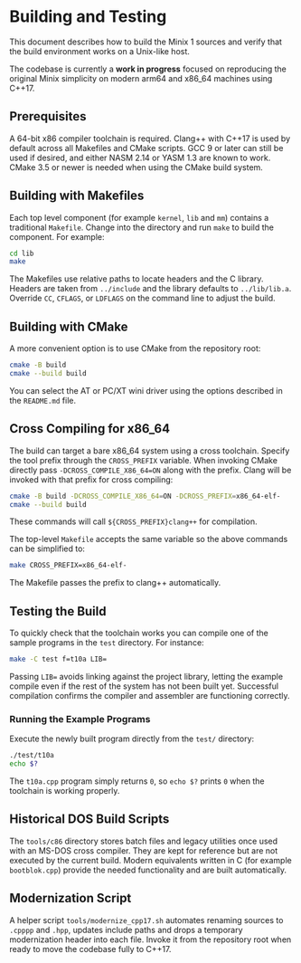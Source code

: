 # Building and Testing

This document describes how to build the Minix 1 sources and verify that the
build environment works on a Unix-like host.

The codebase is currently a **work in progress** focused on reproducing the
original Minix simplicity on modern arm64 and x86_64 machines using C++17.

## Prerequisites

A 64-bit x86 compiler toolchain is required.  Clang++ with C++17 is used by
default across all Makefiles and CMake scripts.  GCC 9 or later can still be
used if desired, and either NASM 2.14 or YASM 1.3 are known to work.  CMake 3.5
or newer is needed when using the CMake build system.

## Building with Makefiles

Each top level component (for example `kernel`, `lib` and `mm`) contains a
traditional `Makefile`.  Change into the directory and run `make` to build the
component.  For example:

```sh
cd lib
make
```

The Makefiles use relative paths to locate headers and the C library.
Headers are taken from `../include` and the library defaults to
`../lib/lib.a`.  Override `CC`, `CFLAGS`, or `LDFLAGS` on the command
line to adjust the build.

## Building with CMake

A more convenient option is to use CMake from the repository root:

```sh
cmake -B build
cmake --build build
```

You can select the AT or PC/XT wini driver using the options described in the
`README.md` file.

## Cross Compiling for x86_64

The build can target a bare x86\_64 system using a cross toolchain.  Specify the
tool prefix through the `CROSS_PREFIX` variable.  When invoking CMake directly
pass `-DCROSS_COMPILE_X86_64=ON` along with the prefix.  Clang will be invoked
with that prefix for cross compiling:

```sh
cmake -B build -DCROSS_COMPILE_X86_64=ON -DCROSS_PREFIX=x86_64-elf-
cmake --build build
```

These commands will call `${CROSS_PREFIX}clang++` for compilation.

The top-level `Makefile` accepts the same variable so the above commands can be
simplified to:

```sh
make CROSS_PREFIX=x86_64-elf-
```

The Makefile passes the prefix to clang++ automatically.

## Testing the Build

To quickly check that the toolchain works you can compile one of the sample
programs in the `test` directory.  For instance:

```sh
make -C test f=t10a LIB=
```

Passing `LIB=` avoids linking against the project library, letting the example
compile even if the rest of the system has not been built yet.  Successful
compilation confirms the compiler and assembler are functioning correctly.

### Running the Example Programs

Execute the newly built program directly from the `test/` directory:

```sh
./test/t10a
echo $?
```

The `t10a.cpp` program simply returns `0`, so `echo $?` prints `0` when the
toolchain is working properly.

## Historical DOS Build Scripts

The `tools/c86` directory stores batch files and legacy utilities once used with
an MS-DOS cross compiler. They are kept for reference but are not executed by
the current build. Modern equivalents written in C (for example `bootblok.cpp`)
provide the needed functionality and are built automatically.

## Modernization Script

A helper script `tools/modernize_cpp17.sh` automates renaming sources to
`.cpppp` and `.hpp`, updates include paths and drops a temporary modernization
header into each file. Invoke it from the repository root when ready to move
the codebase fully to C++17.
